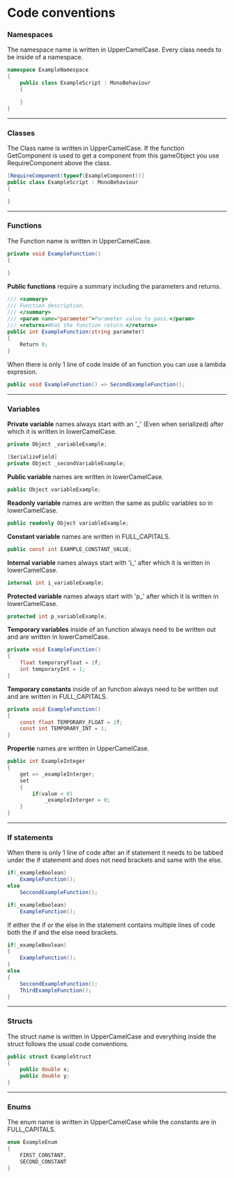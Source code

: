 # Code conventions

### **Namespaces**

The namespace name is written in UpperCamelCase.
Every class needs to be inside of a namespace.
```cs
namespace ExampleNamespace
{
    public class ExampleScript : MonoBehaviour
    {

    }
}
```

------

### **Classes**

The Class name is written in UpperCamelCase.
If the function GetComponent is used to get a component from this gameObject you use RequireComponent above the class.
```cs
[RequireComponent(typeof(ExampleComponent))]
public class ExampleScript : MonoBehaviour
{

}
```

------

### **Functions**

The Function name is written in UpperCamelCase.
```cs
private void ExampleFunction()
{
    
}
```

**Public functions** require a summary including the parameters and returns.
```cs
/// <summary>
/// Function description.
/// </summary>
/// <param name="parameter">Parameter value to pass.</param>
/// <returns>What the function return.</returns>
public int ExampleFunction(string parameter)  
{
    Return 0;
}
```

When there is only 1 line of code inside of an function you can use a lambda expresion.
```cs
public void ExampleFunction() => SecondExampleFunction();
```

------

### **Variables**

**Private variable** names always start with an '_' (Even when serialized) after which it is written in lowerCamelCase.
```cs
private Object _variableExample;

[SerializeField]
private Object _secondVariableExample;
```

**Public variable** names are written in lowerCamelCase.
```cs
public Object variableExample;
```

**Readonly variable** names are written the same as public variables so in lowerCamelCase.
```cs
public readonly Object variableExample;
```

**Constant variable** names are written in FULL_CAPITALS.
```cs
public const int EXAMPLE_CONSTANT_VALUE;
```

**Internal variable** names always start with 'i_' after which it is written in lowerCamelCase.
```cs
internal int i_variableExample;
```

**Protected variable** names always start with 'p_' after which it is written in lowerCamelCase.
```cs
protected int p_variableExample;
```

**Temporary variables** inside of an function always need to be written out and are written in lowerCamelCase.
```cs
private void ExampleFunction()
{
    float temporaryFloat = 1f;
    int temporaryInt = 1; 
}
```

**Temporary constants** inside of an function always need to be written out and are written in FULL_CAPITALS.
```cs
private void ExampleFunction()
{
    const float TEMPORARY_FLOAT = 1f;
    const int TEMPORARY_INT = 1; 
}
```

**Propertie** names are written in UpperCamelCase.
```cs
public int ExampleInteger
{
    get => _exampleInterger;
    set 
    {
        if(value < 0)
            _exampleInterger = 0;
    }
}
```

------

### **If statements**

When there is only 1 line of code after an if statement it needs to be tabbed under the if statement and does not need brackets and same with the else.
```cs
if(_exampleBoolean)
    ExampleFunction();
else
    SeccondExampleFunction();

if(_exampleBoolean)
    ExampleFunction();
```

If either the if or the else in the statement contains multiple lines of code both the if and the else need brackets.
```cs
if(_exampleBoolean)
{
    ExampleFunction();
}
else
{
    SeccondExampleFunction();
    ThirdExampleFunction();
}
```

------

### **Structs**

The struct name is written in UpperCamelCase and everything inside the struct follows the usual code conventions.
```cs
public struct ExampleStruct
{
    public double x;
    public double y;
}
```

------

### **Enums**

The enum name is written in UpperCamelCase while the constants are in FULL_CAPITALS.
```cs
enum ExampleEnum
{
    FIRST_CONSTANT,
    SECOND_CONSTANT
}
```
